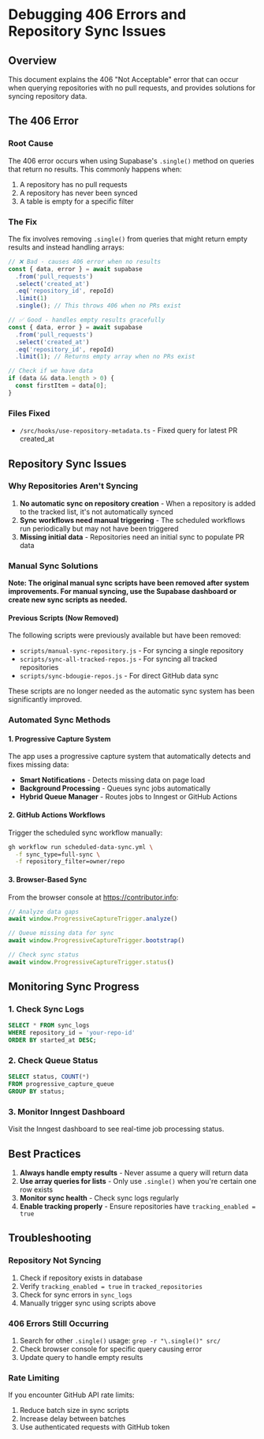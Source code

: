 # Debugging 406 Errors and Repository Sync Issues

## Overview

This document explains the 406 "Not Acceptable" error that can occur when querying repositories with no pull requests, and provides solutions for syncing repository data.

## The 406 Error

### Root Cause

The 406 error occurs when using Supabase's `.single()` method on queries that return no results. This commonly happens when:

1. A repository has no pull requests
2. A repository has never been synced
3. A table is empty for a specific filter

### The Fix

The fix involves removing `.single()` from queries that might return empty results and instead handling arrays:

```typescript
// ❌ Bad - causes 406 error when no results
const { data, error } = await supabase
  .from('pull_requests')
  .select('created_at')
  .eq('repository_id', repoId)
  .limit(1)
  .single(); // This throws 406 when no PRs exist

// ✅ Good - handles empty results gracefully  
const { data, error } = await supabase
  .from('pull_requests')
  .select('created_at')
  .eq('repository_id', repoId)
  .limit(1); // Returns empty array when no PRs exist

// Check if we have data
if (data && data.length > 0) {
  const firstItem = data[0];
}
```

### Files Fixed

- `/src/hooks/use-repository-metadata.ts` - Fixed query for latest PR created_at

## Repository Sync Issues

### Why Repositories Aren't Syncing

1. **No automatic sync on repository creation** - When a repository is added to the tracked list, it's not automatically synced
2. **Sync workflows need manual triggering** - The scheduled workflows run periodically but may not have been triggered
3. **Missing initial data** - Repositories need an initial sync to populate PR data

### Manual Sync Solutions

**Note: The original manual sync scripts have been removed after system improvements. For manual syncing, use the Supabase dashboard or create new sync scripts as needed.**

#### Previous Scripts (Now Removed)

The following scripts were previously available but have been removed:
- `scripts/manual-sync-repository.js` - For syncing a single repository
- `scripts/sync-all-tracked-repos.js` - For syncing all tracked repositories
- `scripts/sync-bdougie-repos.js` - For direct GitHub data sync

These scripts are no longer needed as the automatic sync system has been significantly improved.

### Automated Sync Methods

#### 1. Progressive Capture System

The app uses a progressive capture system that automatically detects and fixes missing data:

- **Smart Notifications** - Detects missing data on page load
- **Background Processing** - Queues sync jobs automatically
- **Hybrid Queue Manager** - Routes jobs to Inngest or GitHub Actions

#### 2. GitHub Actions Workflows

Trigger the scheduled sync workflow manually:
```bash
gh workflow run scheduled-data-sync.yml \
  -f sync_type=full-sync \
  -f repository_filter=owner/repo
```

#### 3. Browser-Based Sync

From the browser console at https://contributor.info:
```javascript
// Analyze data gaps
await window.ProgressiveCaptureTrigger.analyze()

// Queue missing data for sync
await window.ProgressiveCaptureTrigger.bootstrap()

// Check sync status
await window.ProgressiveCaptureTrigger.status()
```

## Monitoring Sync Progress

### 1. Check Sync Logs

```sql
SELECT * FROM sync_logs 
WHERE repository_id = 'your-repo-id'
ORDER BY started_at DESC;
```

### 2. Check Queue Status

```sql
SELECT status, COUNT(*) 
FROM progressive_capture_queue 
GROUP BY status;
```

### 3. Monitor Inngest Dashboard

Visit the Inngest dashboard to see real-time job processing status.

## Best Practices

1. **Always handle empty results** - Never assume a query will return data
2. **Use array queries for lists** - Only use `.single()` when you're certain one row exists
3. **Monitor sync health** - Check sync logs regularly
4. **Enable tracking properly** - Ensure repositories have `tracking_enabled = true`

## Troubleshooting

### Repository Not Syncing

1. Check if repository exists in database
2. Verify `tracking_enabled = true` in `tracked_repositories`
3. Check for sync errors in `sync_logs`
4. Manually trigger sync using scripts above

### 406 Errors Still Occurring

1. Search for other `.single()` usage: `grep -r "\.single()" src/`
2. Check browser console for specific query causing error
3. Update query to handle empty results

### Rate Limiting

If you encounter GitHub API rate limits:
1. Reduce batch size in sync scripts
2. Increase delay between batches
3. Use authenticated requests with GitHub token